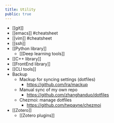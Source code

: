 ```yaml
---
title: Utility
public: true
---
```


- [[git]]
- [[emacs]] #cheatsheet
- [[vim]] #cheatsheet
- [[ssh]]
- [[Python library]]
	- [[Deep learning tools]]
- [[C++ library]]
- [[FrontEnd library]]
- [[CLI tools]]
- Backup
	- Mackup for syncing settings (dotfiles)
		- https://github.com/lra/mackup
	- Manual sync of my own repo
		- https://github.com/zhanghanduo/dotfiles
	- Chezmoi: manage dotfiles
		- https://github.com/twpayne/chezmoi
- [[Zotero]]
	- [[Zotero plugins]]